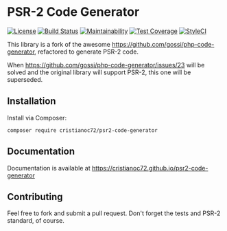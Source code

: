 # PSR-2 Code Generator

[![License](https://img.shields.io/badge/License-Apache%202.0-blue.svg)](https://opensource.org/licenses/Apache-2.0)
[![Build Status](https://travis-ci.org/cristianoc72/psr2-code-generator.svg?branch=master)](https://travis-ci.org/cristianoc72/psr2-code-generator)
[![Maintainability](https://api.codeclimate.com/v1/badges/aa8d57cef69166ace691/maintainability)](https://codeclimate.com/github/cristianoc72/psr2-code-generator/maintainability)
[![Test Coverage](https://api.codeclimate.com/v1/badges/aa8d57cef69166ace691/test_coverage)](https://codeclimate.com/github/cristianoc72/psr2-code-generator/test_coverage)
[![StyleCI](https://styleci.io/repos/120793787/shield?branch=master)](https://styleci.io/repos/120793787)

This library is a fork of the awesome https://github.com/gossi/php-code-generator, refactored to generate PSR-2 code.

When https://github.com/gossi/php-code-generator/issues/23 will be solved and the original library will support PSR-2,
this one will be superseded. 

## Installation

Install via Composer:

```
composer require cristianoc72/psr2-code-generator
```

## Documentation

Documentation is available at https://cristianoc72.github.io/psr2-code-generator

## Contributing

Feel free to fork and submit a pull request. Don't forget the tests and PSR-2 standard, of course.
